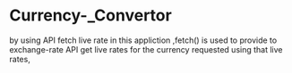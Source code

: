 # Currency-_Convertor
by using API fetch live rate
in this appliction ,fetch() is used to provide to exchange-rate API get live rates for the currency requested using that live rates,
